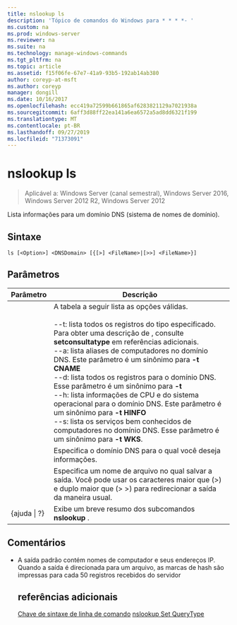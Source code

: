 ```yaml
---
title: nslookup ls
description: 'Tópico de comandos do Windows para * * * *- '
ms.custom: na
ms.prod: windows-server
ms.reviewer: na
ms.suite: na
ms.technology: manage-windows-commands
ms.tgt_pltfrm: na
ms.topic: article
ms.assetid: f15f06fe-67e7-41a9-93b5-192ab14ab380
author: coreyp-at-msft
ms.author: coreyp
manager: dongill
ms.date: 10/16/2017
ms.openlocfilehash: ecc419a72599b661865af6283821129a7021938a
ms.sourcegitcommit: 6aff3d88ff22ea141a6ea6572a5ad8dd6321f199
ms.translationtype: MT
ms.contentlocale: pt-BR
ms.lasthandoff: 09/27/2019
ms.locfileid: "71373091"
---
```

# <a name="nslookup-ls"></a>nslookup ls

>Aplicável a: Windows Server (canal semestral), Windows Server 2016, Windows Server 2012 R2, Windows Server 2012

Lista informações para um domínio DNS (sistema de nomes de domínio).
## <a name="syntax"></a>Sintaxe
```
ls [<Option>] <DNSDomain> [{[>] <FileName>|[>>] <FileName>}]
```
## <a name="parameters"></a>Parâmetros

|    Parâmetro    |                                                                                                                                                                                                                                                                                                               Descrição                                                                                                                                                                                                                                                                                                                |
|-----------------|------------------------------------------------------------------------------------------------------------------------------------------------------------------------------------------------------------------------------------------------------------------------------------------------------------------------------------------------------------------------------------------------------------------------------------------------------------------------------------------------------------------------------------------------------------------------------------------------------------------------------------------|
|    <Option>     | A tabela a seguir lista as opções válidas.<br /><br />--t: lista todos os registros do tipo especificado. Para obter uma descrição de <querytype>, consulte **setconsultatype** em referências adicionais.<br />--a: lista aliases de computadores no domínio DNS. Este parâmetro é um sinônimo para **-t CNAME**<br />--d: lista todos os registros para o domínio DNS. Esse parâmetro é um sinônimo para **-t**<br />--h: lista informações de CPU e do sistema operacional para o domínio DNS. Este parâmetro é um sinônimo para **-t HINFO**<br />--s: lista os serviços bem conhecidos de computadores no domínio DNS. Esse parâmetro é um sinônimo para **-t WKS**. |
|   <DNSDomain>   |                                                                                                                                                                                                                                                                                         Especifica o domínio DNS para o qual você deseja informações.                                                                                                                                                                                                                                                                                         |
|   <FileName>    |                                                                                                                                                                                                                                 Especifica um nome de arquivo no qual salvar a saída. Você pode usar os caracteres maior que (>) e duplo maior que (> >) para redirecionar a saída da maneira usual.                                                                                                                                                                                                                                  |
| {ajuda &#124; ?} |                                                                                                                                                                                                                                                                                          Exibe um breve resumo dos subcomandos **nslookup** .                                                                                                                                                                                                                                                                                           |

## <a name="remarks"></a>Comentários
- A saída padrão contém nomes de computador e seus endereços IP. Quando a saída é direcionada para um arquivo, as marcas de hash são impressas para cada 50 registros recebidos do servidor
  ## <a name="additional-references"></a>referências adicionais
  [Chave de sintaxe de linha de comando](command-line-syntax-key.md)
  [nslookup Set QueryType](nslookup-set-querytype.md)
